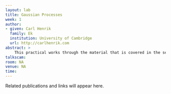 ```yaml
---
layout: lab
title: Gaussian Processes
week: 1
author:
- given: Carl Henrik
  family: Ek
  institution: University of Cambridge
  url: http://carlhenrik.com
abstract: >
	This practical works through the material that is covered in the second week of the module. In this lab-sheet we introduce Gaussian processes as priors over the space of functions. The important concepts is the introduction of non-parametric methods where we instead of describing the parameters of the function we directly describe the output of the function. We will implement Gaussian processes for a regression task and it is important that you see that the methodology follows directly from how we did linear regression in the previous work-sheet. After you had done the lab take a look at the previous weeks work-sheet and see hopefully you can see how similar the equations are.
talkscam:
room: NA
venue: NA
time:
---
```


Related publications and links will appear here.
